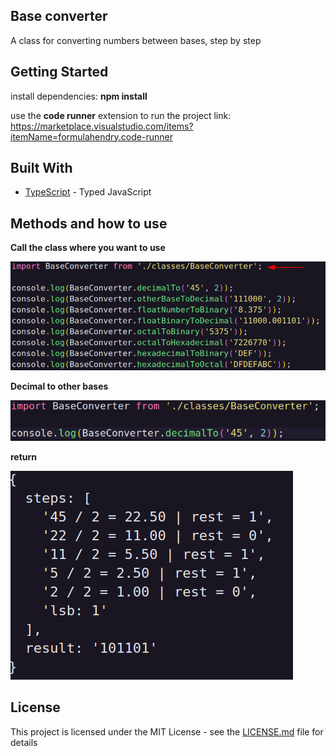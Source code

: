 ## Base converter

A class for converting numbers between bases, step by step

## Getting Started

install dependencies: <b>npm install</b>

use the <b>code runner</b> extension to run the project
link: https://marketplace.visualstudio.com/items?itemName=formulahendry.code-runner

## Built With

* [TypeScript](https://www.typescriptlang.org/) - Typed JavaScript

## Methods and how to use

<b>Call the class where you want to use</b>

<img src="images/1.png">

<b>Decimal to other bases</b>

<img src="images/2.png">

<b>return</b>

<img src="images/return2.png">

## License

This project is licensed under the MIT License - see the [LICENSE.md](LICENSE.md) file for details


